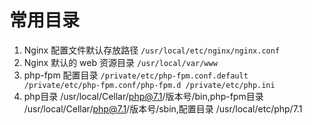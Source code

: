 # 常用目录

1. Nginx 配置文件默认存放路径 `/usr/local/etc/nginx/nginx.conf`
2. Nginx 默认的 web 资源目录 `/usr/local/var/www`
3. php-fpm 配置目录 `/private/etc/php-fpm.conf.default /private/etc/php-fpm.conf/php-fpm.d /private/etc/php.ini`
4. php目录 /usr/local/Cellar/php@7.1/版本号/bin,php-fpm目录 /usr/local/Cellar/php@7.1/版本号/sbin,配置目录 /usr/local/etc/php/7.1

